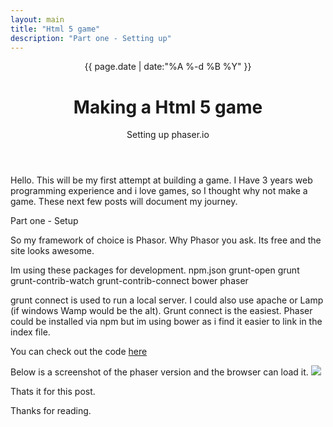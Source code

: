 ```yaml
---
layout: main
title: "Html 5 game"
description: "Part one - Setting up"
---
```


<header class='post-title'>
    <span class='date'>
        {{ page.date | date:"%A %-d %B %Y" }} 
    </span>
    <h1 class='title'>Making a Html 5 game</h1>
    <p class='subtitle'>
        Setting up phaser.io
    </p>
</header>

Hello.
This will be my first attempt at building a game.
I Have 3 years web programming experience and i love games, so I thought why not make a game.
These next few posts will document my journey.


Part one - Setup

So my framework of choice is Phasor.  Why Phasor you ask. Its free and the site looks awesome.

Im using these packages for development.
	npm.json
		grunt-open
    	grunt
    	grunt-contrib-watch
    	grunt-contrib-connect
    bower
    	phaser

grunt connect is used to run a local server. I could also use apache or Lamp (if windows Wamp would be the alt). Grunt connect is the easiest.
Phaser could be installed via npm but im using bower as i find it easier to link in the index file.

You can check out the code <a href="https://github.com/MingLee02/phaser/commit/37c023860a90425247ef240aae7788abd8250b88">here</a> 

Below is a screenshot of the phaser version and the browser can load it.
<img src="{{ site.url }}/assets/images/finished-phaser-setup.PNG"/>

Thats it for this post.

Thanks for reading.


